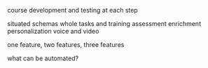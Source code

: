 course development and testing at each step

situated schemas
whole tasks and training assessment
enrichment
personalization
voice and video

one feature, two features, three features

what can be automated?